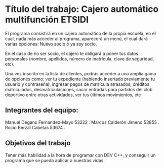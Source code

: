 # Título del trabajo: Cajero automático multifunción ETSIDI

El programa consistirá en un cajero automático de la propia escuela, en el cual, nada más acceder al programa, aparecerá un menú, el cual dará varias opciones: Nuevo socio ó ya soy socio.

En el caso de no ser socio, el cajero te obligará a poner tus datos personales (nombre, apellidos, número de matrícula, clave de seguridad, etc). 

Una vez inscrito en la lista de clientes, podrás acceder a una amplia gama de opciones como:  ver tu expediente (habiendo insertado previamente tu usuario y contraseña), ingresar pagos de matrícula atrasados, créditos matriculados, desmatriculaciones, sacar entradas para partidos del club deportivo entre otras actividades, ver tus últimos movimientos, etc

## Integrantes del equipo: 

Manuel Dégano Fernandez-Mayo 53222 .
Marcos Calderón Jimeno 53855 .
Rocío Berzal Cabetas 53674 .

## Objetivos del trabajo
Tener más habilidad a la hora de programar con DEV C++, y conseguir un programa que se pueda aplicar a nuestras vidas.
